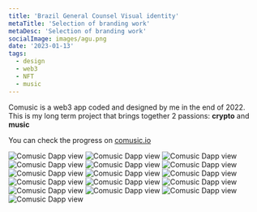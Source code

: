 ```yaml
---
title: 'Brazil General Counsel Visual identity' 
metaTitle: 'Selection of branding work'
metaDesc: 'Selection of branding work'
socialImage: images/agu.png
date: '2023-01-13'
tags:
  - design
  - web3
  - NFT
  - music
---
```


Comusic is a web3 app coded and designed by me in the end of 2022.  
This is my long term project that brings together 2 passions: **crypto** and **music**

You can check the progress on [comusic.io](http://www.comusic.io)

![Comusic Dapp view](/images/branding/agu/100_Dias.jpg)
![Comusic Dapp view](/images/branding/agu/aguMaisVida.jpg)
![Comusic Dapp view](/images/branding/agu/balanco_2019.jpg)
![Comusic Dapp view](/images/branding/agu/balanco.jpg)
![Comusic Dapp view](/images/branding/agu/cartasServicos.jpg)
![Comusic Dapp view](/images/branding/agu/cartaz_incendio.jpg)
![Comusic Dapp view](/images/branding/agu/grafico.jpg)
![Comusic Dapp view](/images/branding/agu/logo_amazonia.jpg)
![Comusic Dapp view](/images/branding/agu/manualRedacao.jpg)
![Comusic Dapp view](/images/branding/agu/OM_banner_vertical.png)
![Comusic Dapp view](/images/branding/agu/OM_banner.png)
![Comusic Dapp view](/images/branding/agu/OM_convite.png)
![Comusic Dapp view](/images/branding/agu/OM_envelope.jpg)
![Comusic Dapp view](/images/branding/agu/panorama_2017_1.png)
![Comusic Dapp view](/images/branding/agu/RelGestao.jpg)
![Comusic Dapp view](/images/branding/agu/sacola.jpg)